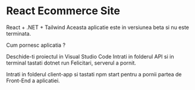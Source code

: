 # React Ecommerce Site

React + .NET + Tailwind
Aceasta aplicatie este in versiunea beta si nu este terminata.

Cum pornesc aplicatia ? 

Deschide-ti proiectul in Visual Studio Code
Intrati in folderul API si in terminal tastati  dotnet run
Felicitari, serverul a pornit.

Intrati in folderul client-app si tastati    npm start    pentru a pornii partea de Front-End a aplicatiei.




